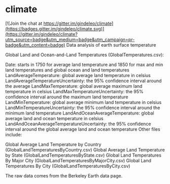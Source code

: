 # climate

[![Join the chat at https://gitter.im/gindeleo/climate](https://badges.gitter.im/gindeleo/climate.svg)](https://gitter.im/gindeleo/climate?utm_source=badge&utm_medium=badge&utm_campaign=pr-badge&utm_content=badge)
Data analysis of earth surface temperature


Global Land and Ocean-and-Land Temperatures (GlobalTemperatures.csv):

Date: starts in 1750 for average land temperature and 1850 for max and min land temperatures and global ocean and land temperatures
LandAverageTemperature: global average land temperature in celsius
LandAverageTemperatureUncertainty: the 95% confidence interval around the average
LandMaxTemperature: global average maximum land temperature in celsius
LandMaxTemperatureUncertainty: the 95% confidence interval around the maximum land temperature
LandMinTemperature: global average minimum land temperature in celsius
LandMinTemperatureUncertainty: the 95% confidence interval around the minimum land temperature
LandAndOceanAverageTemperature: global average land and ocean temperature in celsius
LandAndOceanAverageTemperatureUncertainty: the 95% confidence interval around the global average land and ocean temperature
Other files include:

Global Average Land Temperature by Country (GlobalLandTemperaturesByCountry.csv)
Global Average Land Temperature by State (GlobalLandTemperaturesByState.csv)
Global Land Temperatures By Major City (GlobalLandTemperaturesByMajorCity.csv)
Global Land Temperatures By City (GlobalLandTemperaturesByCity.csv)


The raw data comes from the Berkeley Earth data page.
